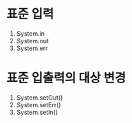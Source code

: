 # 표준 입력
 
1. System.in  
2. System.out  
3. System.err   

# 표준 입출력의 대상 변경
  
1. System.setOut()   
2. System.setErr()  
3. System.setIn()   

